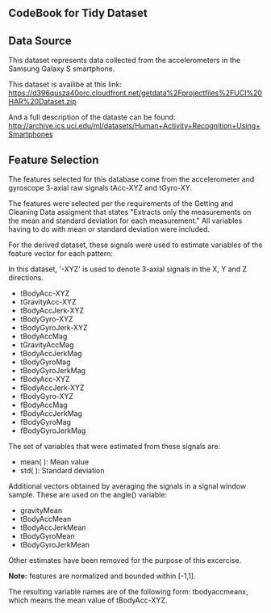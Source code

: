 CodeBook for Tidy Dataset
-----------------------------------------
Data Source
-----------------------------------------
This dataset represents data collected from the accelerometers in the Samsung Galaxy S smartphone.

This dataset is availibe at this link:
https://d396qusza40orc.cloudfront.net/getdata%2Fprojectfiles%2FUCI%20HAR%20Dataset.zip

And a full description of the dataste can be found:
http://archive.ics.uci.edu/ml/datasets/Human+Activity+Recognition+Using+Smartphones

Feature Selection
-------------------------------------------
The features selected for this database come from the accelerometer and gyroscope 3-axial raw signals tAcc-XYZ and tGyro-XY. 

The features were selected per the requirements of the Getting and Cleaning Data assigment that states "Extracts only the measurements on the mean and standard deviation for each measurement." All variables having to do with mean or standard deviation were included.

For the derived dataset, these signals were used to estimate variables of the feature vector for each pattern:

In this dataset, '-XYZ' is used to denote 3-axial signals in the X, Y and Z directions.

- tBodyAcc-XYZ
- tGravityAcc-XYZ
- tBodyAccJerk-XYZ
- tBodyGyro-XYZ
- tBodyGyroJerk-XYZ
- tBodyAccMag
- tGravityAccMag
- tBodyAccJerkMag
- tBodyGyroMag
- tBodyGyroJerkMag
- fBodyAcc-XYZ
- fBodyAccJerk-XYZ
- fBodyGyro-XYZ
- fBodyAccMag
- fBodyAccJerkMag
- fBodyGyroMag
- fBodyGyroJerkMag

The set of variables that were estimated from these signals are:

- mean( ): Mean value
- std( ): Standard deviation

Additional vectors obtained by averaging the signals in a signal window sample. These are used on the angle() variable:

- gravityMean
- tBodyAccMean
- tBodyAccJerkMean
- tBodyGyroMean
- tBodyGyroJerkMean

Other estimates have been removed for the purpose of this excercise.

**Note:** features are normalized and bounded within [-1,1].

The resulting variable names are of the following form: tbodyaccmeanx, which means the mean value of tBodyAcc-XYZ.



